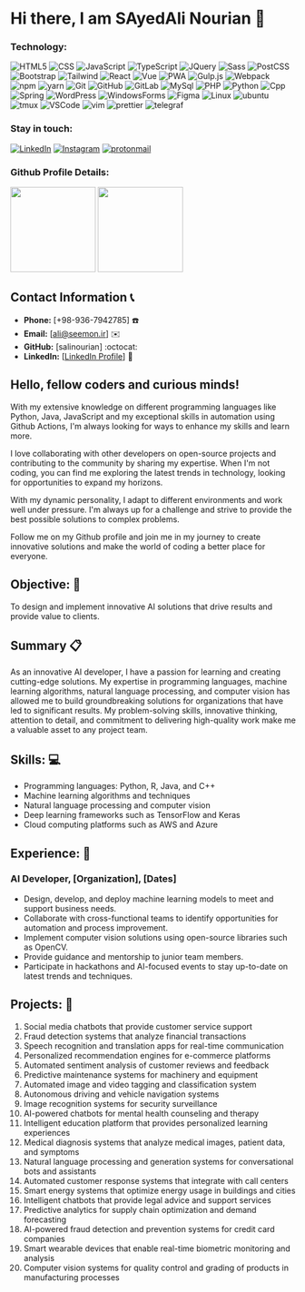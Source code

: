 <!-- [![Typing SVG](https://readme-typing-svg.demolab.com?font=Joti+One&size=40&pause=1000&color=6CC644&vCenter=true&width=590&lines=I'm+Reza+Effati+Moghaddam;Web+Developer;Experienced+UI%2FUX+Designer;4%2B+years+of+coding+experience;Always+learning+a+new+things)](https://git.io/typing-svg)

#### My Social Networks

<a href="[https://www.linkedin.com/in/effati78](https://www.linkedin.com/in/sayedali-nourian-najafabadi-a44479127/)" target="_blank">
<img src="https://user-images.githubusercontent.com/56348113/202894111-e6dda54b-8937-47ac-93f6-770617cda70c.svg" alt="linkedin" width="70">
</a>


<a href="https://www.instagram.com/s.ali.nooriyan/" target="_blank">
<img src="https://user-images.githubusercontent.com/56348113/202894124-1ad37b41-e42a-4bef-afbf-cdfb872165e9.svg" alt="instagram" width="70">
</a>

<a href="https://t.me/Mrnooriyan" target="_blank">
<img src="https://user-images.githubusercontent.com/56348113/202894127-727e0f44-c95c-46af-b1bd-63bb850de110.svg" alt="telegram" width="70">
</a> -->

<h1 align="left">Hi there, I am SAyedAli Nourian 👋</h1>
  
### Technology:
![HTML5](https://img.shields.io/badge/-HTML5-000?&logo=html5&logoColor=E34F26)
![CSS](https://img.shields.io/badge/-CSS-000?&logo=css3&logoColor=1572B6)
![JavaScript](https://img.shields.io/badge/-JavaScript-000?&logo=JavaScript)
![TypeScript](https://img.shields.io/badge/-TypeScript-000?&logo=TypeScript)
![JQuery](https://img.shields.io/badge/-JQuery-000?&logo=JQuery&logoColor=007ACC)
![Sass](https://img.shields.io/badge/-Sass-000?&logo=Sass)
![PostCSS](https://img.shields.io/badge/-PostCSS-000?&logo=PostCSS&logoColor=D23925)
![Bootstrap](https://img.shields.io/badge/-Bootstrap-000?&logo=Bootstrap)
![Tailwind](https://img.shields.io/badge/-TailwindCSS-000?&logo=TailwindCSS)
![React](https://img.shields.io/badge/-React-000?&logo=React)
![Vue](https://img.shields.io/badge/-Vue-000?&logo=vue.js)
![PWA](https://img.shields.io/badge/-PWA-000?&logo=PWA)
![Gulp.js](https://img.shields.io/badge/-Gulp.js-000?&logo=Gulp)
![Webpack](https://img.shields.io/badge/-Webpack-000?&logo=Webpack)
![npm](https://img.shields.io/badge/-NPM-000?&logo=npm)
![yarn](https://img.shields.io/badge/-Yarn-000?&logo=yarn)
![Git](https://img.shields.io/badge/-Git-000?&logo=git)
![GitHub](https://img.shields.io/badge/-Github-000?&logo=GitHub)
![GitLab](https://img.shields.io/badge/-Gitlab-000?&logo=GitLab)
![MySql](https://img.shields.io/badge/-MySql-000?&logo=MySql)
![PHP](https://img.shields.io/badge/-PHP-000?&logo=PHP)
![Python](https://img.shields.io/badge/-Python-000?&logo=Python)
![Cpp](https://img.shields.io/badge/-C%2B%2B-000?&logo=C%2B%2B&logoColor=6092C7)
![Spring](https://img.shields.io/badge/-Spring-000?&logo=Spring)
![WordPress](https://img.shields.io/badge/-WordPress-000?&logo=WordPress)
![WindowsForms](https://img.shields.io/badge/-WinForms-000?&logo=csharp&logoColor=9468CC)
![Figma](https://img.shields.io/badge/-Figma-000?&logo=Figma)
![Linux](https://img.shields.io/badge/-Linux-000?&logo=Linux)
![ubuntu](https://img.shields.io/badge/-Ubuntu-000?&logo=ubuntu)
![tmux](https://img.shields.io/badge/-Tmux-000?&logo=tmux)
![VSCode](https://img.shields.io/badge/-VSCode-000?&logo=visualstudiocode&logoColor=307CB1)
![vim](https://img.shields.io/badge/-Vim-000?&logo=vim&logoColor=479433)
![prettier](https://img.shields.io/badge/-Prettier-000?&logo=prettier)
![telegraf](https://img.shields.io/badge/-Telegraf.js-000?&logo=telegram)

### Stay in touch:
[![LinkedIn](https://img.shields.io/badge/-LinkedIn-000?&logo=LinkedIn&logoColor=0077B5)]([https://www.linkedin.com/in/sayedali-nourian-najafabadi-a44479127/)
[![Instagram](https://img.shields.io/badge/-Instagram-000?&logo=Instagram)](https://www.instagram.com/s.ali.nooriyan)
[![protonmail](https://img.shields.io/badge/-nouriannajafabadi@proton.me-000?&logo=protonmail)](mailto:nouriannajafabadi@proton.me)

### Github Profile Details:

<p align="left">
<img height="150em" src="http://github-profile-summary-cards.vercel.app/api/cards/profile-details?username=salinourian&theme=github_dark"/>
<img height="150em" src="http://github-profile-summary-cards.vercel.app/api/cards/stats?username=salinourian&theme=github_dark"/>
<!-- <img height="150em" src="http://github-profile-summary-cards.vercel.app/api/cards/productive-time?username=salinourian&theme=github_dark&utcOffset=8"/> -->
<!-- <img height="150em" src="http://github-profile-summary-cards.vercel.app/api/cards/most-commit-language?username=salinourian&theme=github_dark"/> -->
<!-- <img height="150em" src="http://github-profile-summary-cards.vercel.app/api/cards/repos-per-language?username=salinourian&theme=github_dark"/> -->
</p>

<!-- <div align="left">
<img height="160em" src="https://github.com/salinourian/About/blob/output/github-contribution-grid-snake.svg?palette=github">
</div> -->

## **Contact Information** :telephone_receiver:
- **Phone:** [+98-936-7942785] :telephone:
- **Email:** [ali@seemon.ir] :envelope:
- **GitHub:** [salinourian] :octocat:
- **LinkedIn:** [[LinkedIn Profile](https://www.linkedin.com/in/sayedali-nourian-najafabadi-a44479127/)] :briefcase:
## Hello, fellow coders and curious minds!

With my extensive knowledge on different programming languages like Python, Java, JavaScript and my exceptional skills in automation using Github Actions, I'm always looking for ways to enhance my skills and learn more.

I love collaborating with other developers on open-source projects and contributing to the community by sharing my expertise. When I'm not coding, you can find me exploring the latest trends in technology, looking for opportunities to expand my horizons.

With my dynamic personality, I adapt to different environments and work well under pressure. I'm always up for a challenge and strive to provide the best possible solutions to complex problems.

Follow me on my Github profile and join me in my journey to create innovative solutions and make the world of coding a better place for everyone.

## **Objective:** :dart:
To design and implement innovative AI solutions that drive results and provide value to clients.

## **Summary** :clipboard:
As an innovative AI developer, I have a passion for learning and creating cutting-edge solutions. My expertise in programming languages, machine learning algorithms, natural language processing, and computer vision has allowed me to build groundbreaking solutions for organizations that have led to significant results. My problem-solving skills, innovative thinking, attention to detail, and commitment to delivering high-quality work make me a valuable asset to any project team.

## **Skills:** :computer:
- Programming languages: Python, R, Java, and C++
- Machine learning algorithms and techniques
- Natural language processing and computer vision
- Deep learning frameworks such as TensorFlow and Keras
- Cloud computing platforms such as AWS and Azure

## **Experience:** :briefcase:
### **AI Developer**, [Organization], [Dates]
- Design, develop, and deploy machine learning models to meet and support business needs.
- Collaborate with cross-functional teams to identify opportunities for automation and process improvement.
- Implement computer vision solutions using open-source libraries such as OpenCV.
- Provide guidance and mentorship to junior team members.
- Participate in hackathons and AI-focused events to stay up-to-date on latest trends and techniques.

## **Projects:** :rocket:
1. Social media chatbots that provide customer service support
2. Fraud detection systems that analyze financial transactions
3. Speech recognition and translation apps for real-time communication
4. Personalized recommendation engines for e-commerce platforms
5. Automated sentiment analysis of customer reviews and feedback
6. Predictive maintenance systems for machinery and equipment
7. Automated image and video tagging and classification system
8. Autonomous driving and vehicle navigation systems
9. Image recognition systems for security surveillance
10. AI-powered chatbots for mental health counseling and therapy
11. Intelligent education platform that provides personalized learning experiences
12. Medical diagnosis systems that analyze medical images, patient data, and symptoms
13. Natural language processing and generation systems for conversational bots and assistants
14. Automated customer response systems that integrate with call centers
15. Smart energy systems that optimize energy usage in buildings and cities
16. Intelligent chatbots that provide legal advice and support services
17. Predictive analytics for supply chain optimization and demand forecasting
18. AI-powered fraud detection and prevention systems for credit card companies
19. Smart wearable devices that enable real-time biometric monitoring and analysis
20. Computer vision systems for quality control and grading of products in manufacturing processes
